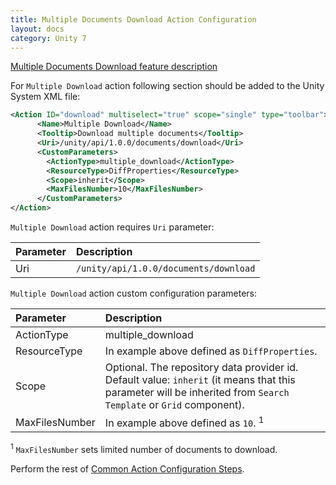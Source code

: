 ```yaml
---
title: Multiple Documents Download Action Configuration
layout: docs
category: Unity 7
---
```

[Multiple Documents Download feature description](../../features/document-management/multiple-document-download.md)

For `Multiple Download` action following section should be added to the Unity System XML file:

```xml
<Action ID="download" multiselect="true" scope="single" type="toolbar">
      <Name>Multiple Download</Name>
      <Tooltip>Download multiple documents</Tooltip>
      <Uri>/unity/api/1.0.0/documents/download</Uri>
      <CustomParameters>
        <ActionType>multiple_download</ActionType>
        <ResourceType>DiffProperties</ResourceType>
        <Scope>inherit</Scope>
        <MaxFilesNumber>10</MaxFilesNumber>
      </CustomParameters>
</Action>
```
`Multiple Download` action requires `Uri` parameter:

| Parameter       | Description |
|:----------------|:------------|
|Uri              | `/unity/api/1.0.0/documents/download` |

`Multiple Download` action custom configuration parameters:

| Parameter       | Description |
|:----------------|:------------|
|ActionType       | multiple_download |
|ResourceType     | In example above defined as `DiffProperties`. |
|Scope            | Optional. The repository data provider id. Default value: `inherit` (it means that this parameter will be inherited from `Search Template` or `Grid` component). |
|MaxFilesNumber   | In example above defined as `10`. <sup>1</sup>|

<sup>1</sup> `MaxFilesNumber` sets limited number of documents to download.

Perform the rest of [Common Action Configuration Steps](../actions.md#common-actions-configuration-steps).
